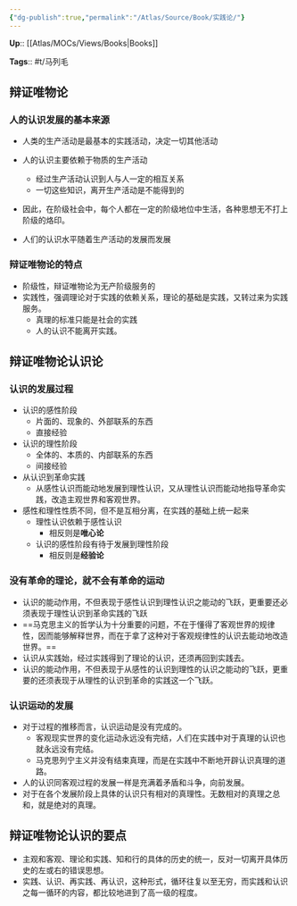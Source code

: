 ```yaml
---
{"dg-publish":true,"permalink":"/Atlas/Source/Book/实践论/"}
---
```



**Up**:: [[Atlas/MOCs/Views/Books\|Books]]

**Tags**:: #t/马列毛

## 辩证唯物论

### 人的认识发展的基本来源

- 人类的生产活动是最基本的实践活动，决定一切其他活动
- 人的认识主要依赖于物质的生产活动
	- 经过生产活动认识到人与人一定的相互关系
	- 一切这些知识，离开生产活动是不能得到的
- 因此，在阶级社会中，每个人都在一定的阶级地位中生活，各种思想无不打上阶级的烙印。

- 人们的认识水平随着生产活动的发展而发展

### 辩证唯物论的特点

- 阶级性，辩证唯物论为无产阶级服务的
- 实践性，强调理论对于实践的依赖关系，理论的基础是实践，又转过来为实践服务。
	- 真理的标准只能是社会的实践
	- 人的认识不能离开实践。

## 辩证唯物论认识论

### 认识的发展过程

- 认识的感性阶段
	- 片面的、现象的、外部联系的东西
	- 直接经验
- 认识的理性阶段
	- 全体的、本质的、内部联系的东西
	- 间接经验
- 从认识到革命实践
	- 从感性认识而能动地发展到理性认识，又从理性认识而能动地指导革命实践，改造主观世界和客观世界。
- 感性和理性性质不同，但不是互相分离，在实践的基础上统一起来
	- 理性认识依赖于感性认识
		- 相反则是**唯心论**
	- 认识的感性阶段有待于发展到理性阶段
		- 相反则是**经验论**

### 没有革命的理论，就不会有革命的运动

- 认识的能动作用，不但表现于感性认识到理性认识之能动的飞跃，更重要还必须表现于理性认识到革命实践的飞跃
- ==马克思主义的哲学认为十分重要的问题，不在于懂得了客观世界的规律性，因而能够解释世界，而在于拿了这种对于客观规律性的认识去能动地改造世界。==
- 认识从实践始，经过实践得到了理论的认识，还须再回到实践去。
- 认识的能动作用，不但表现于从感性的认识到理性的认识之能动的飞跃，更重要的还须表现于从理性的认识到革命的实践这一个飞跃。

### 认识运动的发展

- 对于过程的推移而言，认识运动是没有完成的。
	- 客观现实世界的变化运动永远没有完结，人们在实践中对于真理的认识也就永远没有完结。
	- 马克思列宁主义并没有结束真理，而是在实践中不断地开辟认识真理的道路。
- 人的认识同客观过程的发展一样是充满着矛盾和斗争，向前发展。 
- 对于在各个发展阶段上具体的认识只有相对的真理性。无数相对的真理之总和，就是绝对的真理。

## 辩证唯物论认识的要点

- 主观和客观、理论和实践、知和行的具体的历史的统一，反对一切离开具体历史的左或右的错误思想。 
- 实践、认识、再实践、再认识，这种形式，循环往复以至无穷，而实践和认识之每一循环的内容，都比较地进到了高一级的程度。
